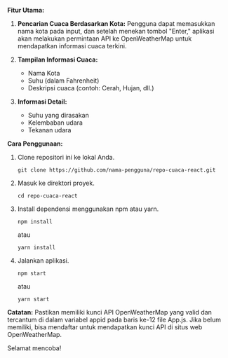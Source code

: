 **Fitur Utama:**

1. **Pencarian Cuaca Berdasarkan Kota:** Pengguna dapat memasukkan nama kota pada input, dan setelah menekan tombol "Enter," aplikasi akan melakukan permintaan API ke OpenWeatherMap untuk mendapatkan informasi cuaca terkini.

2. **Tampilan Informasi Cuaca:**
   - Nama Kota
   - Suhu (dalam Fahrenheit)
   - Deskripsi cuaca (contoh: Cerah, Hujan, dll.)

3. **Informasi Detail:**
   - Suhu yang dirasakan
   - Kelembaban udara
   - Tekanan udara

**Cara Penggunaan:**

1. Clone repositori ini ke lokal Anda.
   ```
   git clone https://github.com/nama-pengguna/repo-cuaca-react.git
   ```

2. Masuk ke direktori proyek.
   ```
   cd repo-cuaca-react
   ```

3. Install dependensi menggunakan npm atau yarn.
   ```
   npm install
   ```

   atau

   ```
   yarn install
   ```

4. Jalankan aplikasi.
   ```
   npm start
   ```

   atau

   ```
   yarn start
   ```

**Catatan:**
Pastikan memiliki kunci API OpenWeatherMap yang valid dan tercantum di dalam variabel appid pada baris ke-12 file App.js. Jika belum memiliki, bisa mendaftar untuk mendapatkan kunci API di situs web OpenWeatherMap.

Selamat mencoba!
